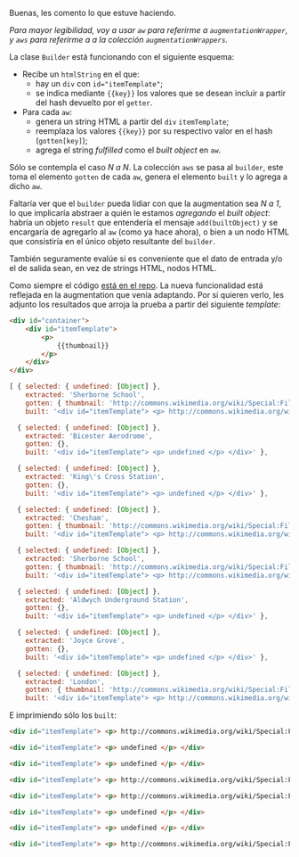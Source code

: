 Buenas, les comento lo que estuve haciendo.

*Para mayor legibilidad, voy a usar `aw` para referirme a `augmentationWrapper`, y `aws` para referirme a a la colección `augmentationWrappers`.*

La clase `Builder` está funcionando con el siguiente esquema:

* Recibe un `htmlString` en el que:
	* hay un `div` con `id="itemTemplate"`;
	* se indica mediante `{{key}}` los valores que se desean incluir a partir del hash devuelto por el `getter`.
* Para cada `aw`:
	* genera un string HTML a partir del `div` `itemTemplate`;
	* reemplaza los valores `{{key}}` por su respectivo valor en el hash (`gotten[key]`);
	* agrega el string *fulfilled* como el *built object* en `aw`.

Sólo se contempla el caso *N a N*. La colección `aws` se pasa al `builder`, este toma el elemento `gotten` de cada `aw`, genera el elemento `built` y lo agrega a dicho `aw`.

Faltaría ver que el `builder` pueda lidiar con que la augmentation sea *N a 1*, lo que implicaría abstraer a quién le estamos *agregando* el *built object*: habría un objeto `result` que entendería el mensaje `add(builtObject)` y se encargaría de agregarlo al `aw` (como ya hace ahora), o bien a un nodo HTML que consistiría en el único objeto resultante del `builder`.

También seguramente evalúe si es conveniente que el dato de entrada y/o el de salida sean, en vez de strings HTML, nodos HTML.

Como siempre el código [está en el repo](https://github.com/cfsottile/lifia-semantic-augmentation/tree/master/2016/code/es6/src). La nueva funcionalidad está reflejada en la augmentation que venía adaptando. Por si quieren verlo, les adjunto los resultados que arroja la prueba a partir del siguiente *template*:

```html
<div id="container">
	<div id="itemTemplate">
		<p>
			{{thumbnail}}
		</p>
	</div>
</div>
```

```javascript
[ { selected: { undefined: [Object] },
    extracted: 'Sherborne School',
    gotten: { thumbnail: 'http://commons.wikimedia.org/wiki/Special:FilePath/Dorset_sherbone_school.jpg?wi... (length: 87)' },
    built: '<div id="itemTemplate"> <p> http://commons.wikimedia.org/wiki/Specia... (length: 147)' },

  { selected: { undefined: [Object] },
    extracted: 'Bicester Aerodrome',
    gotten: {},
    built: '<div id="itemTemplate"> <p> undefined </p> </div>' },

  { selected: { undefined: [Object] },
    extracted: 'King\'s Cross Station',
    gotten: {},
    built: '<div id="itemTemplate"> <p> undefined </p> </div>' },

  { selected: { undefined: [Object] },
    extracted: 'Chesham',
    gotten: { thumbnail: 'http://commons.wikimedia.org/wiki/Special:FilePath/Chesham_station_building.jpg?... (length: 89)' },
    built: '<div id="itemTemplate"> <p> http://commons.wikimedia.org/wiki/Specia... (length: 149)' },

  { selected: { undefined: [Object] },
    extracted: 'Sherborne School',
    gotten: { thumbnail: 'http://commons.wikimedia.org/wiki/Special:FilePath/Dorset_sherbone_school.jpg?wi... (length: 87)' },
    built: '<div id="itemTemplate"> <p> http://commons.wikimedia.org/wiki/Specia... (length: 147)' },

  { selected: { undefined: [Object] },
    extracted: 'Aldwych Underground Station',
    gotten: {},
    built: '<div id="itemTemplate"> <p> undefined </p> </div>' },

  { selected: { undefined: [Object] },
    extracted: 'Joyce Grove',
    gotten: {},
    built: '<div id="itemTemplate"> <p> undefined </p> </div>' },

  { selected: { undefined: [Object] },
    extracted: 'London',
    gotten: { thumbnail: 'http://commons.wikimedia.org/wiki/Special:FilePath/Flag_of_the_City_of_London.sv... (length: 91)' },
    built: '<div id="itemTemplate"> <p> http://commons.wikimedia.org/wiki/Specia... (length: 151)' } ]
```

E imprimiendo sólo los `built`:

```html
<div id="itemTemplate"> <p> http://commons.wikimedia.org/wiki/Special:FilePath/Dorset_sherbone_school.jpg?width=300 </p> </div>

<div id="itemTemplate"> <p> undefined </p> </div>

<div id="itemTemplate"> <p> undefined </p> </div>

<div id="itemTemplate"> <p> http://commons.wikimedia.org/wiki/Special:FilePath/Chesham_station_building.jpg?width=300 </p> </div>

<div id="itemTemplate"> <p> http://commons.wikimedia.org/wiki/Special:FilePath/Dorset_sherbone_school.jpg?width=300 </p> </div>

<div id="itemTemplate"> <p> undefined </p> </div>

<div id="itemTemplate"> <p> undefined </p> </div>

<div id="itemTemplate"> <p> http://commons.wikimedia.org/wiki/Special:FilePath/Flag_of_the_City_of_London.svg?width=300 </p> </div>
```